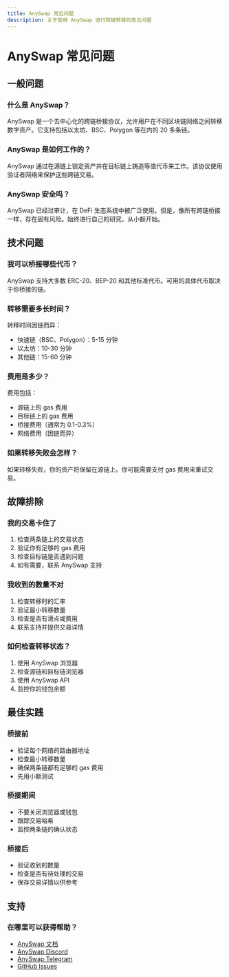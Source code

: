 ```yaml
---
title: AnySwap 常见问题
description: 关于使用 AnySwap 进行跨链转移的常见问题
---
```


# AnySwap 常见问题

## 一般问题

### 什么是 AnySwap？

AnySwap 是一个去中心化的跨链桥接协议，允许用户在不同区块链网络之间转移数字资产。它支持包括以太坊、BSC、Polygon 等在内的 20 多条链。

### AnySwap 是如何工作的？

AnySwap 通过在源链上锁定资产并在目标链上铸造等值代币来工作。该协议使用验证者网络来保护这些跨链交易。

### AnySwap 安全吗？

AnySwap 已经过审计，在 DeFi 生态系统中被广泛使用。但是，像所有跨链桥接一样，存在固有风险。始终进行自己的研究，从小额开始。

## 技术问题

### 我可以桥接哪些代币？

AnySwap 支持大多数 ERC-20、BEP-20 和其他标准代币。可用的具体代币取决于你桥接的链。

### 转移需要多长时间？

转移时间因链而异：
- 快速链（BSC、Polygon）：5-15 分钟
- 以太坊：10-30 分钟
- 其他链：15-60 分钟

### 费用是多少？

费用包括：
- 源链上的 gas 费用
- 目标链上的 gas 费用
- 桥接费用（通常为 0.1-0.3%）
- 网络费用（因链而异）

### 如果转移失败会怎样？

如果转移失败，你的资产将保留在源链上。你可能需要支付 gas 费用来重试交易。

## 故障排除

### 我的交易卡住了

1. 检查两条链上的交易状态
2. 验证你有足够的 gas 费用
3. 检查目标链是否遇到问题
4. 如有需要，联系 AnySwap 支持

### 我收到的数量不对

1. 检查转移时的汇率
2. 验证最小转移数量
3. 检查是否有滑点或费用
4. 联系支持并提供交易详情

### 如何检查转移状态？

1. 使用 AnySwap 浏览器
2. 检查源链和目标链浏览器
3. 使用 AnySwap API
4. 监控你的钱包余额

## 最佳实践

### 桥接前

- 验证每个网络的路由器地址
- 检查最小转移数量
- 确保两条链都有足够的 gas 费用
- 先用小额测试

### 桥接期间

- 不要关闭浏览器或钱包
- 跟踪交易哈希
- 监控两条链的确认状态

### 桥接后

- 验证收到的数量
- 检查是否有待处理的交易
- 保存交易详情以供参考

## 支持

### 在哪里可以获得帮助？

- [AnySwap 文档](https://docs.anyswap.exchange/)
- [AnySwap Discord](https://discord.gg/anyswap)
- [AnySwap Telegram](https://t.me/anyswap)
- [GitHub Issues](https://github.com/anyswap)
